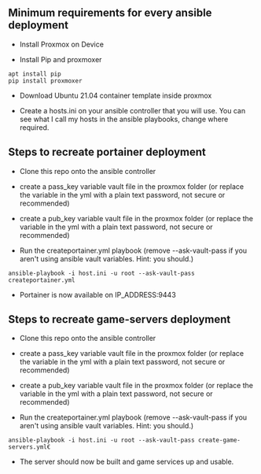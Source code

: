 ## Minimum requirements for every ansible deployment

- Install Proxmox on Device

- Install Pip and proxmoxer
```
apt install pip 
pip install proxmoxer
```

- Download Ubuntu 21.04 container template inside proxmox

- Create a hosts.ini on your ansible controller that you will use. You can see what I call my hosts in the ansible playbooks, change where required.

## Steps to recreate portainer deployment

- Clone this repo onto the ansible controller
  
- create a pass_key variable vault file in the proxmox folder (or replace the variable in the yml with a plain text password, not secure or recommended)

- create a pub_key variable vault file in the proxmox folder (or replace the variable in the yml with a plain text password, not secure or recommended)

- Run the createportainer.yml playbook (remove --ask-vault-pass if you aren't using ansible vault variables. Hint: you should.)

```
ansible-playbook -i host.ini -u root --ask-vault-pass createportainer.yml
```

- Portainer is now available on IP_ADDRESS:9443

## Steps to recreate game-servers deployment

- Clone this repo onto the ansible controller
  
- create a pass_key variable vault file in the proxmox folder (or replace the variable in the yml with a plain text password, not secure or recommended)

- create a pub_key variable vault file in the proxmox folder (or replace the variable in the yml with a plain text password, not secure or recommended)

- Run the createportainer.yml playbook (remove --ask-vault-pass if you aren't using ansible vault variables. Hint: you should.)

```
ansible-playbook -i host.ini -u root --ask-vault-pass create-game-servers.yml€
```

- The server should now be built and game services up and usable.